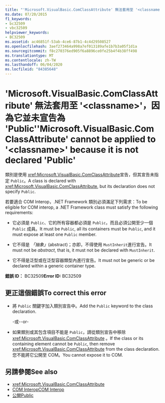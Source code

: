 ```yaml
---
title: "'Microsoft.VisualBasic.ComClassAttribute' 無法套用至 '<classname>'，因為它並未宣告為 'Public'"
ms.date: 07/20/2015
f1_keywords:
- bc32509
- vbc32509
helpviewer_keywords:
- BC32509
ms.assetid: ac46851f-53ab-4ce6-87b1-4c4d29508527
ms.openlocfilehash: 3aef273464a998a7ef013189afe1b7b3a05f1d1a
ms.sourcegitcommit: f8c270376ed905f6a8896ce0fe25b4f4b38ff498
ms.translationtype: MT
ms.contentlocale: zh-TW
ms.lasthandoff: 06/04/2020
ms.locfileid: "84385648"
---
```

# <a name="microsoftvisualbasiccomclassattribute-cannot-be-applied-to-classname-because-it-is-not-declared-public"></a><span data-ttu-id="e0ba6-102">'Microsoft.VisualBasic.ComClassAttribute' 無法套用至 '\<classname>'，因為它並未宣告為 'Public'</span><span class="sxs-lookup"><span data-stu-id="e0ba6-102">'Microsoft.VisualBasic.ComClassAttribute' cannot be applied to '\<classname>' because it is not declared 'Public'</span></span>
<span data-ttu-id="e0ba6-103">類別是使用 <xref:Microsoft.VisualBasic.ComClassAttribute>宣告，但其宣告未指定 `Public`。</span><span class="sxs-lookup"><span data-stu-id="e0ba6-103">A class is declared with <xref:Microsoft.VisualBasic.ComClassAttribute>, but its declaration does not specify `Public`.</span></span>  
  
 <span data-ttu-id="e0ba6-104">若要適合 COM Interop，.NET Framework 類別必須滿足下列需求：</span><span class="sxs-lookup"><span data-stu-id="e0ba6-104">To be eligible for COM interop, a .NET Framework class must satisfy the following requirements:</span></span>  
  
- <span data-ttu-id="e0ba6-105">它必須是 `Public`、它的所有容器都必須是 `Public`，而且必須公開至少一個 `Public` 成員。</span><span class="sxs-lookup"><span data-stu-id="e0ba6-105">It must be `Public`, all its containers must be `Public`, and it must expose at least one `Public` member.</span></span>  
  
- <span data-ttu-id="e0ba6-106">它不得是 *「抽象」*(abstract)；亦即，不得使用 `MustInherit`進行宣告。</span><span class="sxs-lookup"><span data-stu-id="e0ba6-106">It must not be *abstract*, that is, it must not be declared with `MustInherit`.</span></span>  
  
- <span data-ttu-id="e0ba6-107">它不得是泛型或在泛型容器類型內進行宣告。</span><span class="sxs-lookup"><span data-stu-id="e0ba6-107">It must not be generic or be declared within a generic container type.</span></span>  
  
 <span data-ttu-id="e0ba6-108">**錯誤 ID：** BC32509</span><span class="sxs-lookup"><span data-stu-id="e0ba6-108">**Error ID:** BC32509</span></span>  
  
## <a name="to-correct-this-error"></a><span data-ttu-id="e0ba6-109">更正這個錯誤</span><span class="sxs-lookup"><span data-stu-id="e0ba6-109">To correct this error</span></span>  
  
- <span data-ttu-id="e0ba6-110">將 `Public` 關鍵字加入類別宣告中。</span><span class="sxs-lookup"><span data-stu-id="e0ba6-110">Add the `Public` keyword to the class declaration.</span></span>  
  
     <span data-ttu-id="e0ba6-111">-或-</span><span class="sxs-lookup"><span data-stu-id="e0ba6-111">-or-</span></span>  
  
- <span data-ttu-id="e0ba6-112">如果類別或其包含項目不能是 `Public`，請從類別宣告中移除 <xref:Microsoft.VisualBasic.ComClassAttribute> 。</span><span class="sxs-lookup"><span data-stu-id="e0ba6-112">If the class or its containing element cannot be `Public`, then remove <xref:Microsoft.VisualBasic.ComClassAttribute> from the class declaration.</span></span> <span data-ttu-id="e0ba6-113">您不能將它公開至 COM。</span><span class="sxs-lookup"><span data-stu-id="e0ba6-113">You cannot expose it to COM.</span></span>  
  
## <a name="see-also"></a><span data-ttu-id="e0ba6-114">另請參閱</span><span class="sxs-lookup"><span data-stu-id="e0ba6-114">See also</span></span>

- <xref:Microsoft.VisualBasic.ComClassAttribute>
- [<span data-ttu-id="e0ba6-115">COM Interop</span><span class="sxs-lookup"><span data-stu-id="e0ba6-115">COM Interop</span></span>](../programming-guide/com-interop/index.md)
- [<span data-ttu-id="e0ba6-116">公開</span><span class="sxs-lookup"><span data-stu-id="e0ba6-116">Public</span></span>](../language-reference/modifiers/public.md)
